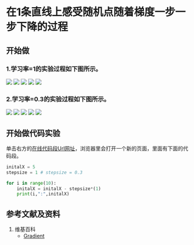# 在1条直线上感受随机点随着梯度一步一步下降的过程

## 开始做

### 1.学习率=1的实验过程如下图所示。

![](/images/微分/梯度和梯度下降的方法/在1条直线上感受随机点随着梯度一步一步下降的过程/1a1.jpg)
![](/images/微分/梯度和梯度下降的方法/在1条直线上感受随机点随着梯度一步一步下降的过程/1a2.jpg)
![](/images/微分/梯度和梯度下降的方法/在1条直线上感受随机点随着梯度一步一步下降的过程/1a3.jpg)
![](/images/微分/梯度和梯度下降的方法/在1条直线上感受随机点随着梯度一步一步下降的过程/1a4.jpg)
![](/images/微分/梯度和梯度下降的方法/在1条直线上感受随机点随着梯度一步一步下降的过程/1a5.jpg)

### 2.学习率=0.3的实验过程如下图所示。

![](/images/微分/梯度和梯度下降的方法/在1条直线上感受随机点随着梯度一步一步下降的过程/2a1.jpg)
![](/images/微分/梯度和梯度下降的方法/在1条直线上感受随机点随着梯度一步一步下降的过程/2a2.jpg)
![](/images/微分/梯度和梯度下降的方法/在1条直线上感受随机点随着梯度一步一步下降的过程/2a3.jpg)
![](/images/微分/梯度和梯度下降的方法/在1条直线上感受随机点随着梯度一步一步下降的过程/2a4.jpg)
![](/images/微分/梯度和梯度下降的方法/在1条直线上感受随机点随着梯度一步一步下降的过程/2a5.jpg)

## 开始做代码实验

单击右方的[在线代码段Url网址](https://pythontutor.com/visualize.html#code=initalX%20%3D%205%0Astepsize%20%3D%201%20%23%20stepsize%20%3D%200.3%0A%0Afor%20i%20in%20range%2810%29%3A%0A%20%20%20%20initalX%20%3D%20initalX%20-%20stepsize*%281%29%0A%20%20%20%20print%28i,%22%3A%22,initalX%29&cumulative=false&curInstr=0&heapPrimitives=nevernest&mode=display&origin=opt-frontend.js&py=3&rawInputLstJSON=%5B%5D&textReferences=false)，浏览器里会打开一个新的页面，里面有下面的代码段。

```python
initalX = 5
stepsize = 1 # stepsize = 0.3

for i in range(10):
    initalX = initalX - stepsize*(1)
    print(i,":",initalX)
```

## 参考文献及资料

1. 维基百科
	- [Gradient](https://en.wikipedia.org/wiki/Gradient) 



